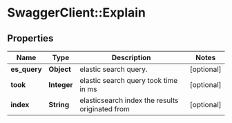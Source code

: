 # SwaggerClient::Explain

## Properties
Name | Type | Description | Notes
------------ | ------------- | ------------- | -------------
**es_query** | **Object** | elastic search query. | [optional] 
**took** | **Integer** | elastic search query took time in ms | [optional] 
**index** | **String** | elasticsearch index the results originated from | [optional] 


